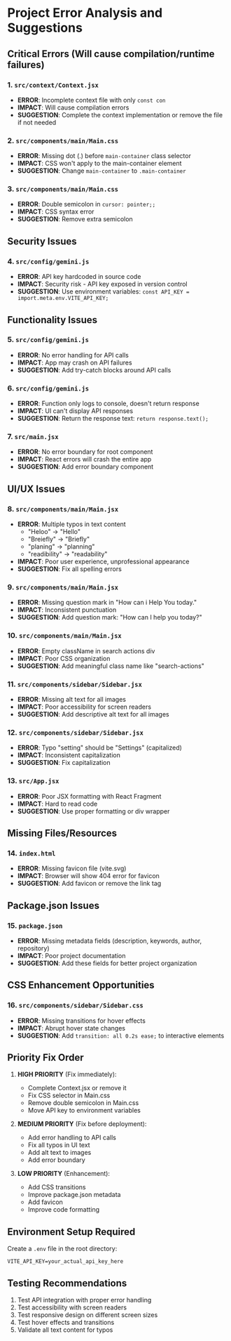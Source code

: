 # Project Error Analysis and Suggestions

## Critical Errors (Will cause compilation/runtime failures)

### 1. `src/context/Context.jsx`
- **ERROR**: Incomplete context file with only `const con`
- **IMPACT**: Will cause compilation errors
- **SUGGESTION**: Complete the context implementation or remove the file if not needed

### 2. `src/components/main/Main.css`
- **ERROR**: Missing dot (.) before `main-container` class selector
- **IMPACT**: CSS won't apply to the main-container element
- **SUGGESTION**: Change `main-container` to `.main-container`

### 3. `src/components/main/Main.css`
- **ERROR**: Double semicolon in `cursor: pointer;;`
- **IMPACT**: CSS syntax error
- **SUGGESTION**: Remove extra semicolon

## Security Issues

### 4. `src/config/gemini.js`
- **ERROR**: API key hardcoded in source code
- **IMPACT**: Security risk - API key exposed in version control
- **SUGGESTION**: Use environment variables: `const API_KEY = import.meta.env.VITE_API_KEY;`

## Functionality Issues

### 5. `src/config/gemini.js`
- **ERROR**: No error handling for API calls
- **IMPACT**: App may crash on API failures
- **SUGGESTION**: Add try-catch blocks around API calls

### 6. `src/config/gemini.js`
- **ERROR**: Function only logs to console, doesn't return response
- **IMPACT**: UI can't display API responses
- **SUGGESTION**: Return the response text: `return response.text();`

### 7. `src/main.jsx`
- **ERROR**: No error boundary for root component
- **IMPACT**: React errors will crash the entire app
- **SUGGESTION**: Add error boundary component

## UI/UX Issues

### 8. `src/components/main/Main.jsx`
- **ERROR**: Multiple typos in text content
  - "Heloo" → "Hello"
  - "Breiefly" → "Briefly"
  - "planing" → "planning"
  - "readibility" → "readability"
- **IMPACT**: Poor user experience, unprofessional appearance
- **SUGGESTION**: Fix all spelling errors

### 9. `src/components/main/Main.jsx`
- **ERROR**: Missing question mark in "How can i Help You today."
- **IMPACT**: Inconsistent punctuation
- **SUGGESTION**: Add question mark: "How can I help you today?"

### 10. `src/components/main/Main.jsx`
- **ERROR**: Empty className in search actions div
- **IMPACT**: Poor CSS organization
- **SUGGESTION**: Add meaningful class name like "search-actions"

### 11. `src/components/sidebar/Sidebar.jsx`
- **ERROR**: Missing alt text for all images
- **IMPACT**: Poor accessibility for screen readers
- **SUGGESTION**: Add descriptive alt text for all images

### 12. `src/components/sidebar/Sidebar.jsx`
- **ERROR**: Typo "setting" should be "Settings" (capitalized)
- **IMPACT**: Inconsistent capitalization
- **SUGGESTION**: Fix capitalization

### 13. `src/App.jsx`
- **ERROR**: Poor JSX formatting with React Fragment
- **IMPACT**: Hard to read code
- **SUGGESTION**: Use proper formatting or div wrapper

## Missing Files/Resources

### 14. `index.html`
- **ERROR**: Missing favicon file (vite.svg)
- **IMPACT**: Browser will show 404 error for favicon
- **SUGGESTION**: Add favicon or remove the link tag

## Package.json Issues

### 15. `package.json`
- **ERROR**: Missing metadata fields (description, keywords, author, repository)
- **IMPACT**: Poor project documentation
- **SUGGESTION**: Add these fields for better project organization

## CSS Enhancement Opportunities

### 16. `src/components/sidebar/Sidebar.css`
- **ERROR**: Missing transitions for hover effects
- **IMPACT**: Abrupt hover state changes
- **SUGGESTION**: Add `transition: all 0.2s ease;` to interactive elements

## Priority Fix Order

1. **HIGH PRIORITY** (Fix immediately):
   - Complete Context.jsx or remove it
   - Fix CSS selector in Main.css
   - Remove double semicolon in Main.css
   - Move API key to environment variables

2. **MEDIUM PRIORITY** (Fix before deployment):
   - Add error handling to API calls
   - Fix all typos in UI text
   - Add alt text to images
   - Add error boundary

3. **LOW PRIORITY** (Enhancement):
   - Add CSS transitions
   - Improve package.json metadata
   - Add favicon
   - Improve code formatting

## Environment Setup Required

Create a `.env` file in the root directory:
```
VITE_API_KEY=your_actual_api_key_here
```

## Testing Recommendations

1. Test API integration with proper error handling
2. Test accessibility with screen readers
3. Test responsive design on different screen sizes
4. Test hover effects and transitions
5. Validate all text content for typos 